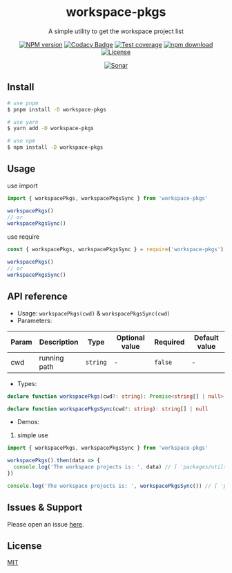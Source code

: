 <div style="text-align: center;" align="center">

# workspace-pkgs

A simple utility to get the workspace project list

[![NPM version][npm-image]][npm-url]
[![Codacy Badge][codacy-image]][codacy-url]
[![Test coverage][codecov-image]][codecov-url]
[![npm download][download-image]][download-url]
[![License][license-image]][license-url]

[![Sonar][sonar-image]][sonar-url]

</div>

## Install

```bash
# use pnpm
$ pnpm install -D workspace-pkgs

# use yarn
$ yarn add -D workspace-pkgs

# use npm
$ npm install -D workspace-pkgs
```

## Usage

use import

```js
import { workspacePkgs, workspacePkgsSync } from 'workspace-pkgs'

workspacePkgs()
// or
workspacePkgsSync()
```

use require

```js
const { workspacePkgs, workspacePkgsSync } = require('workspace-pkgs')

workspacePkgs()
// or
workspacePkgsSync()
```

## API reference

- Usage: `workspacePkgs(cwd)` & `workspacePkgsSync(cwd)`
- Parameters:

<div class="table-prop">

| Param | Description  | Type     | Optional value | Required | Default value |
| ----- | ------------ | -------- | -------------- | -------- | ------------- |
| cwd   | running path | `string` | -              | `false`  | -             |

</div>

- Types:

```ts
declare function workspacePkgs(cwd?: string): Promise<string[] | null>

declare function workspacePkgsSync(cwd?: string): string[] | null
```

- Demos:

1. simple use

```ts
import { workspacePkgs, workspacePkgsSync } from 'workspace-pkgs'

workspacePkgs().then(data => {
  console.log('The workspace projects is: ', data) // [ 'packages/utils', 'packages/monorepo-root' ]
})

console.log('The workspace projects is: ', workspacePkgsSync()) // [ 'packages/utils', 'packages/monorepo-root' ]
```

## Issues & Support

Please open an issue [here](https://github.com/saqqdy/node-kit/issues).

## License

[MIT](LICENSE)

[npm-image]: https://img.shields.io/npm/v/workspace-pkgs.svg?style=flat-square
[npm-url]: https://npmjs.org/package/workspace-pkgs
[codacy-image]: https://app.codacy.com/project/badge/Grade/f70d4880e4ad4f40aa970eb9ee9d0696
[codacy-url]: https://www.codacy.com/gh/saqqdy/workspace-pkgs/dashboard?utm_source=github.com&utm_medium=referral&utm_content=saqqdy/workspace-pkgs&utm_campaign=Badge_Grade
[codecov-image]: https://img.shields.io/codecov/c/github/saqqdy/workspace-pkgs.svg?style=flat-square
[codecov-url]: https://codecov.io/github/saqqdy/workspace-pkgs?branch=master
[download-image]: https://img.shields.io/npm/dm/workspace-pkgs.svg?style=flat-square
[download-url]: https://npmjs.org/package/workspace-pkgs
[license-image]: https://img.shields.io/badge/License-MIT-blue.svg
[license-url]: LICENSE
[sonar-image]: https://sonarcloud.io/api/project_badges/quality_gate?project=saqqdy_node-kit
[sonar-url]: https://sonarcloud.io/dashboard?id=saqqdy_node-kit
